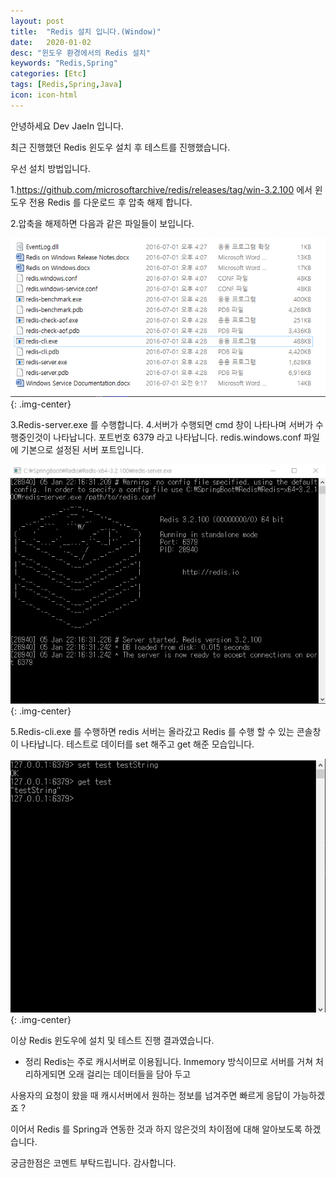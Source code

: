 ```yaml
---
layout: post
title:  "Redis 설치 입니다.(Window)"
date:   2020-01-02
desc: "윈도우 환경에서의 Redis 설치"
keywords: "Redis,Spring"
categories: [Etc]
tags: [Redis,Spring,Java]
icon: icon-html
---
```


안녕하세요 Dev JaeIn 입니다.

최근 진행했던 Redis 윈도우 설치 후 테스트를 진행했습니다.

우선 설치 방법입니다.

1.https://github.com/microsoftarchive/redis/releases/tag/win-3.2.100 에서 윈도우 전용 Redis 를 다운로드 후 압축 해제 합니다.

2.압축을 해제하면 다음과 같은 파일들이 보입니다.

![](/assets/img/blog/2020-01-05-Redis-Setup/2020-01-05-22-14-41.png){: .img-center}

3.Redis-server.exe 를 수행합니다. 
4.서버가 수행되면 cmd 창이 나타나며 서버가 수행중인것이 나타납니다. 포트번호 6379 라고 나타납니다. redis.windows.conf 파일에 기본으로 설정된 서버 포트입니다.

 ![](/assets/img/blog/2020-01-05-Redis-Setup/2020-01-05-22-17-26.png){: .img-center}


5.Redis-cli.exe 를 수행하면 redis 서버는 올라갔고 Redis 를 수행 할 수 있는 콘솔창이 나타납니다.
   테스트로 데이터를 set 해주고 get 해준 모습입니다. 


![](/assets/img/blog/2020-01-05-Redis-Setup/2020-01-05-22-19-25.png){: .img-center}


이상 Redis 윈도우에 설치 및 테스트 진행 결과였습니다.

- 정리 
Redis는 주로 캐시서버로 이용됩니다. Inmemory 방식이므로 서버를 거쳐 처리하게되면 오래 걸리는 데이터들을 담아 두고 

사용자의 요청이 왔을 때 캐시서버에서 원하는 정보를 넘겨주면 빠르게 응답이 가능하겠죠 ? 

이어서 Redis 를 Spring과 연동한 것과 하지 않은것의 차이점에 대해 알아보도록 하겠습니다.

궁금한점은 코멘트 부탁드립니다. 감사합니다.
